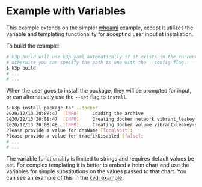 # Example with Variables

This example extends on the simpler [whoami](../whoami) example, except it utilizes
the variable and templating functionality for accepting user input at installation.

To build the example:

```bash
# k3p build will use k3p.yaml automatically if it exists in the current working directory.
# otherwise you can specify the path to one with the --config flag.
$ k3p build
# ...
# ...
```

When the user goes to install the package, they will be prompted for input, or can alternatively use the `--set` flag to `install`.

```bash
$ k3p install package.tar --docker
2020/12/13 20:08:47  [INFO]     Loading the archive
2020/12/13 20:08:47  [INFO]     Creating docker network vibrant_leakey
2020/12/13 20:08:48  [INFO]     Creating docker volume vibrant-leakey-server-0
Please provide a value for dnsName [localhost]: 
Please provide a value for traefikDisabled [false]: 
# ...
# ...
```

The variable functionality is limited to strings and requires default values be set. For complex templating it is better to
embed a helm chart and use the variables for simple substitutions on the values passed to that chart. You can see an example of this
in the [kvdi example](../kvdi).